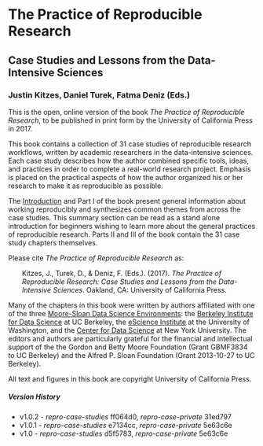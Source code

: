 # The Practice of Reproducible Research

## Case Studies and Lessons from the Data-Intensive Sciences

### Justin Kitzes, Daniel Turek, Fatma Deniz (Eds.)

This is the open, online version of the book _The Practice of Reproducible Research_, to be published in print form by the University of California Press in 2017. 

This book contains a collection of 31 case studies of reproducible research workflows, written by academic researchers in the data-intensive sciences. Each case study describes how the author combined specific tools, ideas, and practices in order to complete a real-world research project. Emphasis is placed on the practical aspects of how the author organized his or her research to make it as reproducible as possible.

The [Introduction](core-chapters/1-intro.md) and Part I of the book present general information about working reproducibly and synthesizes common themes from across the case studies. This summary section can be read as a stand alone introduction for beginners wishing to learn more about the general practices of reproducible research. Parts II and III of the book contain the 31 case study chapters themselves.

Please cite _The Practice of Reproducible Research_ as:

<p style="margin-left: 2em; margin-right: 2em">Kitzes, J., Turek, D., &amp; Deniz, F. (Eds.). (2017). <em>The Practice of Reproducible Research: Case Studies and Lessons from the Data-Intensive Sciences</em>. Oakland, CA: University of California Press.</p>

Many of the chapters in this book were written by authors affiliated with one of the three [Moore-Sloan Data Science Environments](http://msdse.org/): the [Berkeley Institute for Data Science](http://bids.berkeley.edu) at UC Berkeley, the [eScience Institute](http://escience.washington.edu/) at the University of Washington, and the [Center for Data Science](http://cds.nyu.edu/) at New York University. The editors and authors are particularly grateful for the financial and intellectual support of the the Gordon and Betty Moore Foundation (Grant GBMF3834 to UC Berkeley) and the Alfred P. Sloan Foundation (Grant 2013-10-27 to UC Berkeley).

All text and figures in this book are copyright University of California Press.

##### Version History

-   v1.0.2 - _repro-case-studies_ ff064d0, _repro-case-private_ 31ed797
-   v1.0.1 - _repro-case-studies_ e7134cc, _repro-case-private_ 5e63c6e
-   v1.0 - _repro-case-studies_ d5f5783, _repro-case-private_ 5e63c6e
